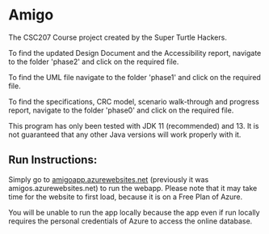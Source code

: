 # Amigo

The CSC207 Course project created by the Super Turtle Hackers.

To find the updated Design Document and the Accessibility report, navigate to the folder 'phase2' and click on the required file. 

To find the UML file navigate to the folder 'phase1' and click on the required file. 

To find the specifications, CRC model, scenario walk-through and progress report, navigate to the folder 'phase0' and click on the required file.

This program has only been tested with JDK 11 (recommended) and 13. It is not guaranteed that any other Java versions will work properly with it.

## Run Instructions:

Simply go to [amigoapp.azurewebsites.net](https://amigoapp.azurewebsites.net/) (previously it was amigos.azurewebsites.net) to run the webapp. 
Please note that it may take time for the website to first load, because it is on a Free Plan of Azure.

You will be unable to run the app locally because the app even if run locally requires the personal credentials of Azure to access the online database.
